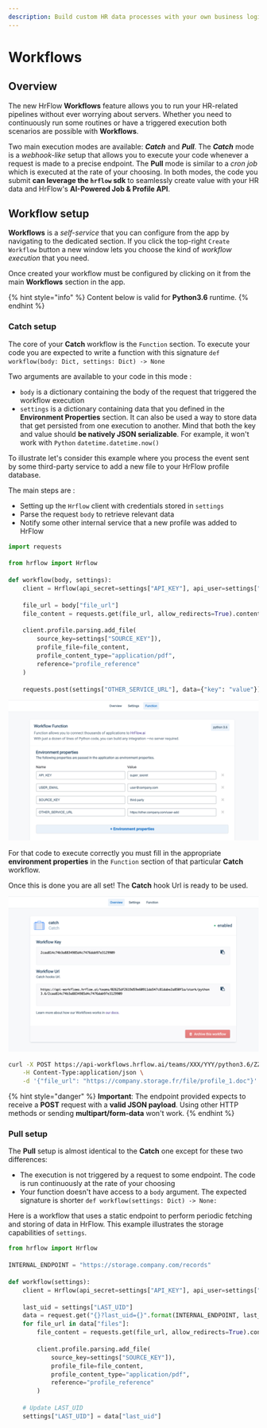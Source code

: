 ```yaml
---
description: Build custom HR data processes with your own business logic.
---
```


# Workflows

## Overview

The new HrFlow **Workflows** feature allows you to run your HR-related pipelines without ever worrying about servers. Whether you need to continuously run some routines or have a triggered execution both scenarios are possible with **Workflows**.   
  
Two main execution modes are available: _**Catch**_ and _**Pull**_. The _**Catch**_ mode is a _webhook-like_ setup that allows you to execute your code whenever a request is made to a precise endpoint. The **Pull** mode is similar to a _cron job_ which is executed at the rate of your choosing. In both modes, the code you submit **can leverage the `hrflow` sdk** to seamlessly create value with your HR data and HrFlow's **AI-Powered Job & Profile API**. 

## Workflow setup

**Workflows** is a _self-service_ that you can configure from the app by navigating to the dedicated section. If you click the top-right `Create Workflow`  button a new window lets you choose the kind of _workflow execution_ that you need.

Once created your workflow must be configured by clicking on it from the main **Workflows** section in the app.

{% hint style="info" %}
Content below is valid for **Python3.6** runtime. 
{% endhint %}

### Catch setup

The core of your **Catch** workflow is the `Function`  section. To execute your code you are expected to write a function with this signature `def workflow(body: Dict, settings: Dict) -> None`

Two arguments are available to your code in this mode : 

* `body` is a dictionary containing the body of the request that triggered the workflow execution
* `settings` is a dictionary containing data that you defined in the **Environment Properties** section. It can also be used a way to store data that get persisted from one execution to another. Mind that both the key and value should **be natively JSON serializable**. For example, it won't work with `Python` `datetime.datetime.now()`

To illustrate let's consider this example where you process the event sent by some third-party service to add a new file to your HrFlow profile database.  

The main steps are :

* Setting up the `Hrflow` client with credentials stored in `settings`
* Parse the request `body` to retrieve relevant data
* Notify some other internal service that a new profile was added to HrFlow

```python
import requests

from hrflow import Hrflow

def workflow(body, settings):
    client = Hrflow(api_secret=settings["API_KEY"], api_user=settings["USER_EMAIL"])
    
    file_url = body["file_url"]
    file_content = requests.get(file_url, allow_redirects=True).content
    
    client.profile.parsing.add_file(
        source_key=settings["SOURCE_KEY"]),
        profile_file=file_content,
        profile_content_type="application/pdf",
        reference="profile_reference"
    )
    
    requests.post(settings["OTHER_SERVICE_URL"], data={"key": "value"})
```

![](../.gitbook/assets/screen-shot-2020-09-09-at-18.10.29.png)

For that code to execute correctly you must fill in the appropriate **environment properties** in the `Function` section of that particular **Catch** workflow. 

Once this is done you are all set! The **Catch** hook Url is ready to be used.

![](../.gitbook/assets/screen-shot-2020-09-04-at-09.26.38.png)

```bash
curl -X POST https://api-workflows.hrflow.ai/teams/XXX/YYY/python3.6/ZZZ \
    -H Content-Type:application/json \
    -d '{"file_url": "https://company.storage.fr/file/profile_1.doc"}'
```

{% hint style="danger" %}
**Important**: The endpoint provided expects to receive a **POST** request with a **valid JSON payload**. Using other HTTP methods or sending **multipart/form-data** won't work.
{% endhint %}

### Pull setup

The **Pull** setup is almost identical to the **Catch** one except for these two differences:

* The execution is not triggered by a request to some endpoint. The code is run continuously at the rate of your choosing
* Your function doesn't have access to a `body` argument. The expected signature is shorter `def workflow(settings: Dict) -> None:`

Here is a workflow that uses a static endpoint to perform periodic fetching and storing of data in HrFlow. This example illustrates the storage capabilities of `settings`. 

```python
from hrflow import Hrflow

INTERNAL_ENDPOINT = "https://storage.company.com/records"

def workflow(settings):
    client = Hrflow(api_secret=settings["API_KEY"], api_user=settings["USER_EMAIL"])
    
    last_uid = settings["LAST_UID"]
    data = request.get("{}?last_uid={}".format(INTERNAL_ENDPOINT, last_uid)).json()
    for file_url in data["files"]:
        file_content = requests.get(file_url, allow_redirects=True).content
        
        client.profile.parsing.add_file(
            source_key=settings["SOURCE_KEY"]),
            profile_file=file_content,
            profile_content_type="application/pdf",
            reference="profile_reference"
        )
    
    # Update LAST_UID
    settings["LAST_UID"] = data["last_uid"]
```

